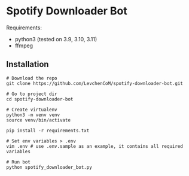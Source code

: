 # Spotify Downloader Bot

Requirements:

- python3 (tested on 3.9, 3.10, 3.11)
- ffmpeg

## Installation
```shell
# Download the repo
git clone https://github.com/LevchenCoM/spotify-downloader-bot.git

# Go to project dir
cd spotify-downloader-bot

# Create virtualenv
python3 -m venv venv
source venv/bin/activate

pip install -r requirements.txt

# Set env variables > .env
vim .env # use .env.sample as an example, it contains all required variables

# Run bot
python spotify_downloader_bot.py
```